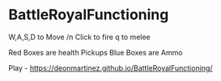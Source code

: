 # BattleRoyalFunctioning

W,A,S,D to Move /n
Click to fire 
q to melee

Red Boxes are health Pickups
Blue Boxes are Ammo


Play - https://deonmartinez.github.io/BattleRoyalFunctioning/

